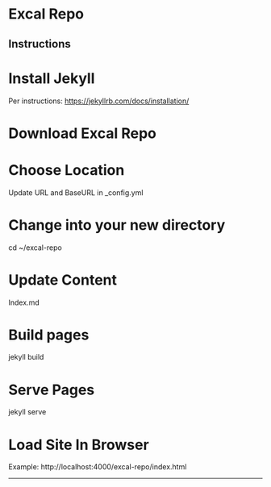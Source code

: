 # Excal Repo

Instructions
------
# Install Jekyll
Per instructions: https://jekyllrb.com/docs/installation/

# Download Excal Repo

# Choose Location
Update URL and BaseURL in _config.yml

# Change into your new directory
cd ~/excal-repo

# Update Content
Index.md

# Build pages
jekyll build

# Serve Pages
jekyll serve

# Load Site In Browser
Example: http://localhost:4000/excal-repo/index.html

------